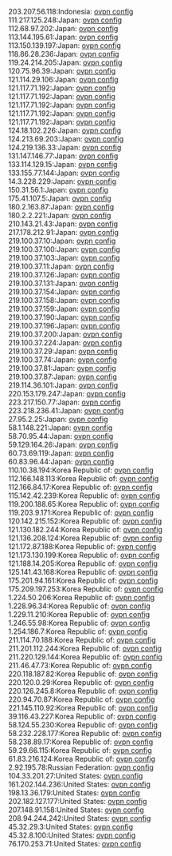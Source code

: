 203.207.56.118:Indonesia: [ovpn config](vpn/203_207_56_118.ovpn)  
111.217.125.248:Japan: [ovpn config](vpn/111_217_125_248.ovpn)  
112.68.97.202:Japan: [ovpn config](vpn/112_68_97_202.ovpn)  
113.144.195.61:Japan: [ovpn config](vpn/113_144_195_61.ovpn)  
113.150.139.197:Japan: [ovpn config](vpn/113_150_139_197.ovpn)  
118.86.28.236:Japan: [ovpn config](vpn/118_86_28_236.ovpn)  
119.24.214.205:Japan: [ovpn config](vpn/119_24_214_205.ovpn)  
120.75.96.39:Japan: [ovpn config](vpn/120_75_96_39.ovpn)  
121.114.29.106:Japan: [ovpn config](vpn/121_114_29_106.ovpn)  
121.117.71.192:Japan: [ovpn config](vpn/121_117_71_192.ovpn)  
121.117.71.192:Japan: [ovpn config](vpn/121_117_71_192.ovpn)  
121.117.71.192:Japan: [ovpn config](vpn/121_117_71_192.ovpn)  
121.117.71.192:Japan: [ovpn config](vpn/121_117_71_192.ovpn)  
121.117.71.192:Japan: [ovpn config](vpn/121_117_71_192.ovpn)  
124.18.102.226:Japan: [ovpn config](vpn/124_18_102_226.ovpn)  
124.213.69.203:Japan: [ovpn config](vpn/124_213_69_203.ovpn)  
124.219.136.33:Japan: [ovpn config](vpn/124_219_136_33.ovpn)  
131.147.146.77:Japan: [ovpn config](vpn/131_147_146_77.ovpn)  
133.114.129.15:Japan: [ovpn config](vpn/133_114_129_15.ovpn)  
133.155.77.144:Japan: [ovpn config](vpn/133_155_77_144.ovpn)  
14.3.228.229:Japan: [ovpn config](vpn/14_3_228_229.ovpn)  
150.31.56.1:Japan: [ovpn config](vpn/150_31_56_1.ovpn)  
175.41.107.5:Japan: [ovpn config](vpn/175_41_107_5.ovpn)  
180.2.163.87:Japan: [ovpn config](vpn/180_2_163_87.ovpn)  
180.2.2.221:Japan: [ovpn config](vpn/180_2_2_221.ovpn)  
210.143.21.43:Japan: [ovpn config](vpn/210_143_21_43.ovpn)  
217.178.212.91:Japan: [ovpn config](vpn/217_178_212_91.ovpn)  
219.100.37.10:Japan: [ovpn config](vpn/219_100_37_10.ovpn)  
219.100.37.100:Japan: [ovpn config](vpn/219_100_37_100.ovpn)  
219.100.37.103:Japan: [ovpn config](vpn/219_100_37_103.ovpn)  
219.100.37.11:Japan: [ovpn config](vpn/219_100_37_11.ovpn)  
219.100.37.126:Japan: [ovpn config](vpn/219_100_37_126.ovpn)  
219.100.37.131:Japan: [ovpn config](vpn/219_100_37_131.ovpn)  
219.100.37.154:Japan: [ovpn config](vpn/219_100_37_154.ovpn)  
219.100.37.158:Japan: [ovpn config](vpn/219_100_37_158.ovpn)  
219.100.37.159:Japan: [ovpn config](vpn/219_100_37_159.ovpn)  
219.100.37.190:Japan: [ovpn config](vpn/219_100_37_190.ovpn)  
219.100.37.196:Japan: [ovpn config](vpn/219_100_37_196.ovpn)  
219.100.37.200:Japan: [ovpn config](vpn/219_100_37_200.ovpn)  
219.100.37.224:Japan: [ovpn config](vpn/219_100_37_224.ovpn)  
219.100.37.29:Japan: [ovpn config](vpn/219_100_37_29.ovpn)  
219.100.37.74:Japan: [ovpn config](vpn/219_100_37_74.ovpn)  
219.100.37.81:Japan: [ovpn config](vpn/219_100_37_81.ovpn)  
219.100.37.87:Japan: [ovpn config](vpn/219_100_37_87.ovpn)  
219.114.36.101:Japan: [ovpn config](vpn/219_114_36_101.ovpn)  
220.153.179.247:Japan: [ovpn config](vpn/220_153_179_247.ovpn)  
223.217.150.77:Japan: [ovpn config](vpn/223_217_150_77.ovpn)  
223.218.236.41:Japan: [ovpn config](vpn/223_218_236_41.ovpn)  
27.95.2.25:Japan: [ovpn config](vpn/27_95_2_25.ovpn)  
58.1.148.221:Japan: [ovpn config](vpn/58_1_148_221.ovpn)  
58.70.95.44:Japan: [ovpn config](vpn/58_70_95_44.ovpn)  
59.129.164.26:Japan: [ovpn config](vpn/59_129_164_26.ovpn)  
60.73.69.119:Japan: [ovpn config](vpn/60_73_69_119.ovpn)  
60.83.96.44:Japan: [ovpn config](vpn/60_83_96_44.ovpn)  
110.10.38.194:Korea Republic of: [ovpn config](vpn/110_10_38_194.ovpn)  
112.166.148.113:Korea Republic of: [ovpn config](vpn/112_166_148_113.ovpn)  
112.166.84.17:Korea Republic of: [ovpn config](vpn/112_166_84_17.ovpn)  
115.142.42.239:Korea Republic of: [ovpn config](vpn/115_142_42_239.ovpn)  
119.200.188.65:Korea Republic of: [ovpn config](vpn/119_200_188_65.ovpn)  
119.203.9.171:Korea Republic of: [ovpn config](vpn/119_203_9_171.ovpn)  
120.142.215.152:Korea Republic of: [ovpn config](vpn/120_142_215_152.ovpn)  
121.130.182.244:Korea Republic of: [ovpn config](vpn/121_130_182_244.ovpn)  
121.136.208.124:Korea Republic of: [ovpn config](vpn/121_136_208_124.ovpn)  
121.172.87.188:Korea Republic of: [ovpn config](vpn/121_172_87_188.ovpn)  
121.173.130.199:Korea Republic of: [ovpn config](vpn/121_173_130_199.ovpn)  
121.188.14.205:Korea Republic of: [ovpn config](vpn/121_188_14_205.ovpn)  
125.141.43.168:Korea Republic of: [ovpn config](vpn/125_141_43_168.ovpn)  
175.201.94.161:Korea Republic of: [ovpn config](vpn/175_201_94_161.ovpn)  
175.209.197.253:Korea Republic of: [ovpn config](vpn/175_209_197_253.ovpn)  
1.224.50.206:Korea Republic of: [ovpn config](vpn/1_224_50_206.ovpn)  
1.228.96.34:Korea Republic of: [ovpn config](vpn/1_228_96_34.ovpn)  
1.229.11.210:Korea Republic of: [ovpn config](vpn/1_229_11_210.ovpn)  
1.246.55.98:Korea Republic of: [ovpn config](vpn/1_246_55_98.ovpn)  
1.254.186.7:Korea Republic of: [ovpn config](vpn/1_254_186_7.ovpn)  
211.114.70.188:Korea Republic of: [ovpn config](vpn/211_114_70_188.ovpn)  
211.201.112.244:Korea Republic of: [ovpn config](vpn/211_201_112_244.ovpn)  
211.220.129.144:Korea Republic of: [ovpn config](vpn/211_220_129_144.ovpn)  
211.46.47.73:Korea Republic of: [ovpn config](vpn/211_46_47_73.ovpn)  
220.118.187.82:Korea Republic of: [ovpn config](vpn/220_118_187_82.ovpn)  
220.120.0.29:Korea Republic of: [ovpn config](vpn/220_120_0_29.ovpn)  
220.126.245.8:Korea Republic of: [ovpn config](vpn/220_126_245_8.ovpn)  
220.94.70.87:Korea Republic of: [ovpn config](vpn/220_94_70_87.ovpn)  
221.145.110.92:Korea Republic of: [ovpn config](vpn/221_145_110_92.ovpn)  
39.116.43.227:Korea Republic of: [ovpn config](vpn/39_116_43_227.ovpn)  
58.124.55.230:Korea Republic of: [ovpn config](vpn/58_124_55_230.ovpn)  
58.232.228.177:Korea Republic of: [ovpn config](vpn/58_232_228_177.ovpn)  
58.238.89.17:Korea Republic of: [ovpn config](vpn/58_238_89_17.ovpn)  
59.29.66.115:Korea Republic of: [ovpn config](vpn/59_29_66_115.ovpn)  
61.83.216.124:Korea Republic of: [ovpn config](vpn/61_83_216_124.ovpn)  
2.92.195.78:Russian Federation: [ovpn config](vpn/2_92_195_78.ovpn)  
104.33.201.27:United States: [ovpn config](vpn/104_33_201_27.ovpn)  
161.202.144.236:United States: [ovpn config](vpn/161_202_144_236.ovpn)  
198.13.36.179:United States: [ovpn config](vpn/198_13_36_179.ovpn)  
202.182.127.177:United States: [ovpn config](vpn/202_182_127_177.ovpn)  
207.148.91.158:United States: [ovpn config](vpn/207_148_91_158.ovpn)  
208.94.244.242:United States: [ovpn config](vpn/208_94_244_242.ovpn)  
45.32.29.3:United States: [ovpn config](vpn/45_32_29_3.ovpn)  
45.32.8.100:United States: [ovpn config](vpn/45_32_8_100.ovpn)  
76.170.253.71:United States: [ovpn config](vpn/76_170_253_71.ovpn)  
